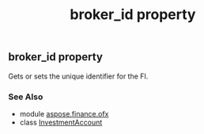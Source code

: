 ﻿---
title: broker_id property
second_title: Aspose.Finance for Python via .NET API References
description: 
type: docs
weight: 40
url: /python-net/aspose.finance.ofx/investmentaccount/broker_id/
is_root: false
---

## broker_id property


Gets or sets the unique identifier for the FI.

### See Also
* module [aspose.finance.ofx](../../)
* class [InvestmentAccount](/finance/python-net/aspose.finance.ofx/investmentaccount)
